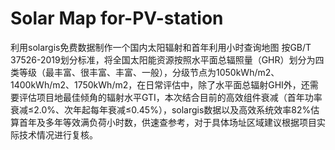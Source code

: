# Solar Map for-PV-station
利用solargis免费数据制作一个国内太阳辐射和首年利用小时查询地图
按GB/T 37526-2019划分标准，将全国太阳能资源按照水平面总辐照量（GHR）划分为四类等级（最丰富、很丰富、丰富、一般），分级节点为1050kWh/m2、1400kWh/m2、1750kWh/m2，在日常评估中，除了水平面总辐射GHI外，还需要评估项目地最佳倾角的辐射水平GTI，本次结合目前的高效组件衰减（首年功率衰减≤2.0%、次年起每年衰减≤0.45%），solargis数据以及高效系统效率82%估算首年及多年等效满负荷小时数，供速查参考，对于具体场址区域建议根据项目实际技术情况进行复核。

